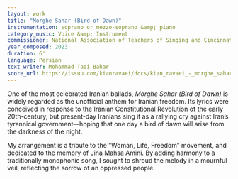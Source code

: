 ```yaml
---
layout: work
title: "Morghe Sahar (Bird of Dawn)"
instrumentation: soprano or mezzo-soprano &amp; piano
category_music: Voice &amp; Instrument
commissioner: National Association of Teachers of Singing and Cincinnati Song Initiative
year_composed: 2023
duration: 6'
language: Persian
text_writer: Mohammad-Taqi Bahar
score_url: https://issuu.com/kianravaei/docs/kian_ravaei_-_morghe_sahar_-_ed_2
---
```


One of the most celebrated Iranian ballads, _Morghe Sahar (Bird of Dawn)_ is widely regarded as the unofficial anthem for Iranian freedom. Its lyrics were conceived in response to the Iranian Constitutional Revolution of the early 20th-century, but present-day Iranians sing it as a rallying cry against Iran’s tyrannical government—hoping that one day a bird of dawn will arise from the darkness of the night.

My arrangement is a tribute to the “Woman, Life, Freedom” movement, and dedicated to the memory of Jina Mahsa Amini. By adding harmony to a traditionally monophonic song, I sought to shroud the melody in a mournful veil, reflecting the sorrow of an oppressed people.